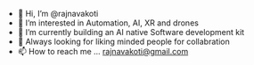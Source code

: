 - 👋 Hi, I’m @rajnavakoti
- 👀 I’m interested in Automation, AI, XR and drones
- 🌱 I’m currently building an AI native Software development kit
- 💞️ Always looking for liking minded people for collabration
- 📫 How to reach me ... rajnavakoti@gmail.com

<!---
rajnavakoti/rajnavakoti is a ✨ special ✨ repository because its `README.md` (this file) appears on your GitHub profile.
You can click the Preview link to take a look at your changes.
--->
